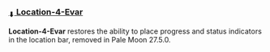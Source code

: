 ### [<sub>⬇</sub> Location-4-Evar](https://github.com/JustOff/L4E/releases)

**Location-4-Evar** restores the ability to place progress and status indicators in the location bar, removed in Pale Moon 27.5.0.
